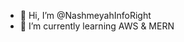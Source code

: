 - 👋 Hi, I’m @NashmeyahInfoRight
- 🌱 I’m currently learning AWS & MERN

<!---
NashmeyahInfoRight/NashmeyahInfoRight is a ✨ special ✨ repository because its `README.md` (this file) appears on your GitHub profile.
You can click the Preview link to take a look at your changes.
--->
